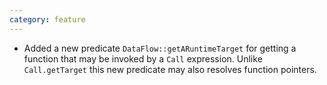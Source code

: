 ```yaml
---
category: feature
---
```

* Added a new predicate `DataFlow::getARuntimeTarget` for getting a function that may be invoked by a `Call` expression. Unlike `Call.getTarget` this new predicate may also resolves function pointers.